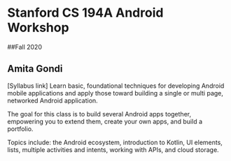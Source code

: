 # Stanford CS 194A Android Workshop
##Fall 2020

## Amita Gondi

[Syllabus link] Learn basic, foundational techniques for developing Android mobile applications and apply those toward building a single or multi page, networked Android application.

The goal for this class is to build several Android apps together, empowering you to extend them, create your own apps, and build a portfolio.

Topics include: the Android ecosystem, introduction to Kotlin, UI elements, lists, multiple activities and intents, working with APIs, and cloud storage.

